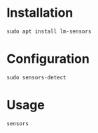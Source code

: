 # Installation

    sudo apt install lm-sensors

# Configuration

    sudo sensors-detect

# Usage

    sensors
